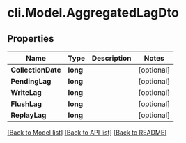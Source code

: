# cli.Model.AggregatedLagDto

## Properties

Name | Type | Description | Notes
------------ | ------------- | ------------- | -------------
**CollectionDate** | **long** |  | [optional] 
**PendingLag** | **long** |  | [optional] 
**WriteLag** | **long** |  | [optional] 
**FlushLag** | **long** |  | [optional] 
**ReplayLag** | **long** |  | [optional] 

[[Back to Model list]](../README.md#documentation-for-models) [[Back to API list]](../README.md#documentation-for-api-endpoints) [[Back to README]](../README.md)

